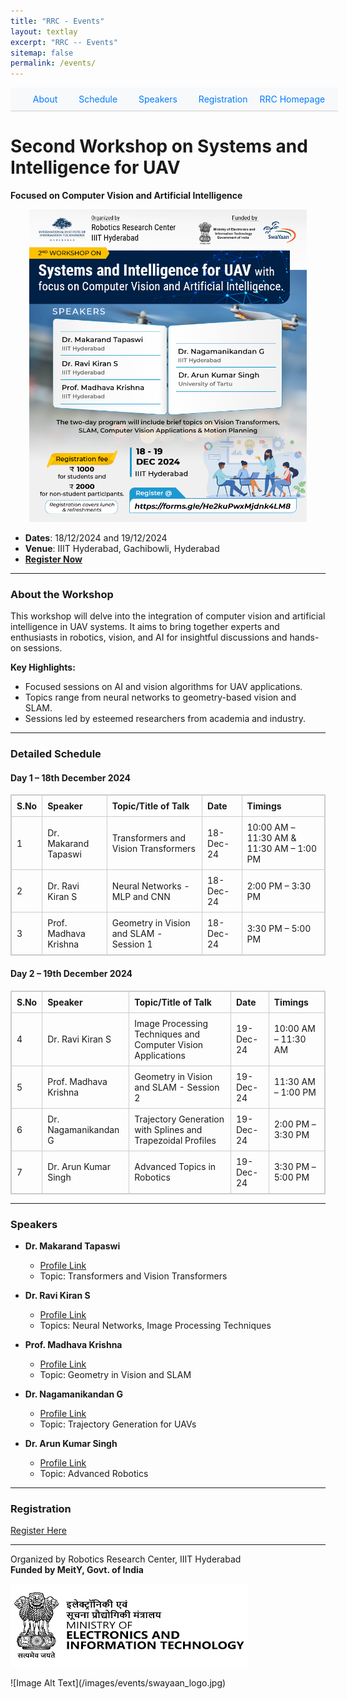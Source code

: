 ```yaml
---
title: "RRC - Events"
layout: textlay
excerpt: "RRC -- Events"
sitemap: false
permalink: /events/
---
```


<nav style="background-color: #f8f9fa; padding: 10px; position: sticky; top: 0; z-index: 1000; width: 100%; text-align: center; border-bottom: 1px solid #ccc;">
  <a href="#about-the-workshop" style="margin: 0 15px; text-decoration: none; color: #007bff;">About</a>
  <a href="#detailed-schedule" style="margin: 0 15px; text-decoration: none; color: #007bff;">Schedule</a>
  <a href="#speakers" style="margin: 0 15px; text-decoration: none; color: #007bff;">Speakers</a>
  <a href="https://forms.gle/He2kuPwxMjdnk4LM8" style="margin: 0 15px; text-decoration: none; color: #007bff;">Registration</a>
  <!-- <a href="#rrc-homepage" style="margin: 0 15px; text-decoration: none; color: #007bff;">RRC Homepage</a> -->
  <a href="https://robotics.iiit.ac.in/" style="text-decoration: none; color: #007bff;">RRC Homepage</a>
</nav>

# Second Workshop on Systems and Intelligence for UAV  
**Focused on Computer Vision and Artificial Intelligence**  

<!-- <div style="text-align: center; width: 100%; margin: 0 auto;">
  <img src="/images/events/Systems-and-Intelligence-for-UAV_2024.png" alt="Systems and Intelligence for UAV 2024" style="width: 100%; height: auto;">
</div> -->

<!-- <div style="text-align: center; width: 100%; margin: 0 auto;">
  <img src="/images/events/Systems-and-Intelligence-for-UAV_2024.png" alt="Systems and Intelligence for UAV 2024" style="width: 100%; height: auto; max-height: 500px; object-fit: contain;">
</div> -->

<div style="text-align: center; width: 100%; margin: 0 auto;">
  <img src="/images/events/Systems-and-Intelligence-for-UAV_2024.png" alt="Systems and Intelligence for UAV 2024" 
       style="width: 100%; max-width: 1200px; height: auto; max-height: 500px; object-fit: contain;">
</div>


- **Dates**: 18/12/2024 and 19/12/2024  
- **Venue**: IIIT Hyderabad, Gachibowli, Hyderabad  
- **[Register Now](https://forms.gle/He2kuPwxMjdnk4LM8)**  

---

### <a id="about-the-workshop"></a>About the Workshop

This workshop will delve into the integration of computer vision and artificial intelligence in UAV systems. It aims to bring together experts and enthusiasts in robotics, vision, and AI for insightful discussions and hands-on sessions.

**Key Highlights:**
- Focused sessions on AI and vision algorithms for UAV applications.
- Topics range from neural networks to geometry-based vision and SLAM.
- Sessions led by esteemed researchers from academia and industry.

---

### <a id="detailed-schedule"></a>Detailed Schedule  

#### **Day 1 – 18th December 2024**  

<table style="width: 100%; border-collapse: collapse; text-align: left; border: 1px solid #ccc;">
  <thead>
    <tr>
      <th style="border: 1px solid #ccc; padding: 8px;">S.No</th>
      <th style="border: 1px solid #ccc; padding: 8px;">Speaker</th>
      <th style="border: 1px solid #ccc; padding: 8px;">Topic/Title of Talk</th>
      <th style="border: 1px solid #ccc; padding: 8px;">Date</th>
      <th style="border: 1px solid #ccc; padding: 8px;">Timings</th>
    </tr>
  </thead>
  <tbody>
    <!-- Day 1 -->
    <tr>
      <td style="border: 1px solid #ccc; padding: 8px;">1</td>
      <td style="border: 1px solid #ccc; padding: 8px;">Dr. Makarand Tapaswi</td>
      <td style="border: 1px solid #ccc; padding: 8px;">Transformers and Vision Transformers</td>
      <td style="border: 1px solid #ccc; padding: 8px;">18-Dec-24</td>
      <td style="border: 1px solid #ccc; padding: 8px;">10:00 AM – 11:30 AM & 11:30 AM – 1:00 PM</td>
    </tr>
    <tr>
      <td style="border: 1px solid #ccc; padding: 8px;">2</td>
      <td style="border: 1px solid #ccc; padding: 8px;">Dr. Ravi Kiran S</td>
      <td style="border: 1px solid #ccc; padding: 8px;">Neural Networks - MLP and CNN</td>
      <td style="border: 1px solid #ccc; padding: 8px;">18-Dec-24</td>
      <td style="border: 1px solid #ccc; padding: 8px;">2:00 PM – 3:30 PM</td>
    </tr>
    <tr>
      <td style="border: 1px solid #ccc; padding: 8px;">3</td>
      <td style="border: 1px solid #ccc; padding: 8px;">Prof. Madhava Krishna</td>
      <td style="border: 1px solid #ccc; padding: 8px;">Geometry in Vision and SLAM - Session 1</td>
      <td style="border: 1px solid #ccc; padding: 8px;">18-Dec-24</td>
      <td style="border: 1px solid #ccc; padding: 8px;">3:30 PM – 5:00 PM</td>
    </tr>
    <!-- Day 2 -->
  </tbody>
</table>


#### **Day 2 – 19th December 2024**  

<table style="width: 100%; border-collapse: collapse; text-align: left; border: 1px solid #ccc;">
  <thead>
    <tr>
      <th style="border: 1px solid #ccc; padding: 8px;">S.No</th>
      <th style="border: 1px solid #ccc; padding: 8px;">Speaker</th>
      <th style="border: 1px solid #ccc; padding: 8px;">Topic/Title of Talk</th>
      <th style="border: 1px solid #ccc; padding: 8px;">Date</th>
      <th style="border: 1px solid #ccc; padding: 8px;">Timings</th>
    </tr>
  </thead>
  <tbody>
    <tr>
      <td style="border: 1px solid #ccc; padding: 8px;">4</td>
      <td style="border: 1px solid #ccc; padding: 8px;">Dr. Ravi Kiran S</td>
      <td style="border: 1px solid #ccc; padding: 8px;">Image Processing Techniques and Computer Vision Applications</td>
      <td style="border: 1px solid #ccc; padding: 8px;">19-Dec-24</td>
      <td style="border: 1px solid #ccc; padding: 8px;">10:00 AM – 11:30 AM</td>
    </tr>
    <tr>
      <td style="border: 1px solid #ccc; padding: 8px;">5</td>
      <td style="border: 1px solid #ccc; padding: 8px;">Prof. Madhava Krishna</td>
      <td style="border: 1px solid #ccc; padding: 8px;">Geometry in Vision and SLAM - Session 2</td>
      <td style="border: 1px solid #ccc; padding: 8px;">19-Dec-24</td>
      <td style="border: 1px solid #ccc; padding: 8px;">11:30 AM – 1:00 PM</td>
    </tr>
    <tr>
      <td style="border: 1px solid #ccc; padding: 8px;">6</td>
      <td style="border: 1px solid #ccc; padding: 8px;">Dr. Nagamanikandan G</td>
      <td style="border: 1px solid #ccc; padding: 8px;">Trajectory Generation with Splines and Trapezoidal Profiles</td>
      <td style="border: 1px solid #ccc; padding: 8px;">19-Dec-24</td>
      <td style="border: 1px solid #ccc; padding: 8px;">2:00 PM – 3:30 PM</td>
    </tr>
    <tr>
      <td style="border: 1px solid #ccc; padding: 8px;">7</td>
      <td style="border: 1px solid #ccc; padding: 8px;">Dr. Arun Kumar Singh</td>
      <td style="border: 1px solid #ccc; padding: 8px;">Advanced Topics in Robotics</td>
      <td style="border: 1px solid #ccc; padding: 8px;">19-Dec-24</td>
      <td style="border: 1px solid #ccc; padding: 8px;">3:30 PM – 5:00 PM</td>
    </tr>
  </tbody>
</table>

---

### <a id="speakers"></a>Speakers  

- **Dr. Makarand Tapaswi**  
  - [Profile Link](https://makarandtapaswi.github.io/)  
  - Topic: Transformers and Vision Transformers  

- **Dr. Ravi Kiran S**  
  - [Profile Link](https://ravika.github.io/)  
  - Topics: Neural Networks, Image Processing Techniques  

- **Prof. Madhava Krishna**  
  - [Profile Link](https://robotics.iiit.ac.in/faculty_mkrishna/)  
  - Topic: Geometry in Vision and SLAM  

- **Dr. Nagamanikandan G**  
  - [Profile Link](https://www.iiit.ac.in/faculty/nagamanikandan-govindan/)  
  - Topic: Trajectory Generation for UAVs  

- **Dr. Arun Kumar Singh**  
  - [Profile Link](https://tuit.ut.ee/en/content/arun-kumar-singh)  
  - Topic: Advanced Robotics 

---

### <a id="registration"></a>Registration  

[Register Here](https://forms.gle/He2kuPwxMjdnk4LM8)  

---

Organized by Robotics Research Center, IIIT Hyderabad  
**Funded by MeitY, Govt. of India**  

<div class='eu-header-row'>
<div class="col1">

  ![Image Alt Text](/images/events/meity.png)

</div>

<div class="col1">
  ![Image Alt Text](/images/events/swayaan_logo.jpg) <!-- Styling done in css/main.scss (Observation: Styles work well when placed in main.scss when compared to inline style) -->
  <!-- <p style="margin-left: 10px;">Your text goes here.</p> -->
</div>

</div>

<!-- ### <a id="rrc-homepage"></a>[RRC Homepage](https://robotics.iiit.ac.in/) -->

